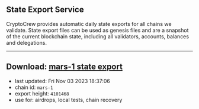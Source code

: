 ## State Export Service
CryptoCrew provides automatic daily state exports for all chains we validate. State export files can be used as genesis files and are a snapshot of the current blockchain state, including all validators, accounts, balances and delegations.

---
**Download: [mars-1 state export](https://dl.ccvalidators.com/SERVICE/mars/mars-1_export_4101468.json)**
---

- last updated: Fri Nov 03 2023 18:37:06
- chain id: `mars-1`
- export height: `4101468`
- use for: airdrops, local tests, chain recovery

